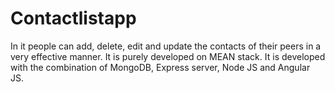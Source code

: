 # Contactlistapp
In it people can add, delete, edit and update the contacts of their peers in a very effective manner. It is purely developed on MEAN stack.
It is developed with the combination of MongoDB, Express server, Node JS and Angular JS.
